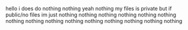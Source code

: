 hello
i does do nothing
nothing
yeah nothing
my files is private
but if public/no files
im just nothing
nothing
nothing
nothing
nothing
nothing
nothing
nothing
nothing
nothing
nothing
nothing
nothing
nothing
nothing
